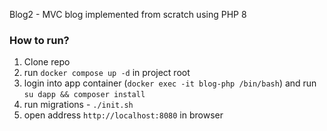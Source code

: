 Blog2 - MVC blog implemented from scratch using PHP 8

### How to run?

1. Clone repo
2. run `docker compose up -d` in project root
3. login into app container (`docker exec -it blog-php /bin/bash`) and run `su dapp && composer install`
4. run migrations - `./init.sh`
5. open address `http://localhost:8080` in browser